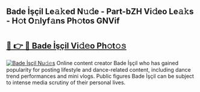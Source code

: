 ## Bade İşçil Le𝚊𝚔ed N𝚞𝚍e - Part-bZH Vi𝚍eo Le𝚊𝚔s - H𝚘t O𝚗lyf𝚊ns Ph𝚘tos GNVif

# <h2><a href="http://hf5dwp.feru.top/?c=Bade+%c4%b0%c5%9f%c3%a7il">🔗 👉 🔴 Bade İşçil Vi𝚍𝚎o Ph𝚘t𝚘𝚜</a></h2>

[![Bade İşçil Nu𝚍𝚎s](https://i.imgur.com/0TWrTi3.gif)](http://hf5dwp.feru.top/?c=Bade+%c4%b0%c5%9f%c3%a7il)
Online content creator Bade İşçil who has gained popularity for posting lifestyle and dance-related content, including dance trend performances and mini vlogs. Public figures Bade İşçil can be subject to intense media scrutiny of their personal lives. 
